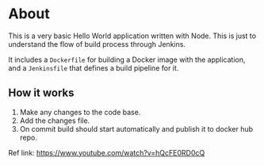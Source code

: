 # About

This is a very basic Hello World application written with Node. This is just to understand the flow of build process through Jenkins.

It includes a `Dockerfile` for building a Docker image with the application, and a `Jenkinsfile` that defines a build pipeline for it.

## How it works

1. Make any changes to the code base.
2. Add the changes file.
3. On commit build should start automatically and publish it to docker hub repo.

Ref link: <https://www.youtube.com/watch?v=hQcFE0RD0cQ>
